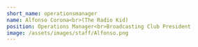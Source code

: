 ```yaml
---
short_name: operationsmanager
name: Alfonso Corona<br>(The Radio Kid)
position: Operations Manager<br>Broadcasting Club President
image: /assets/images/staff/Alfonso.png
---
```

